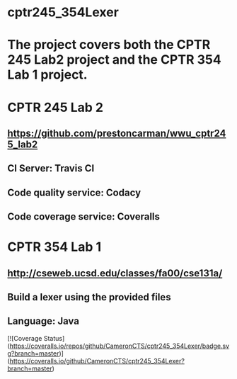 # cptr245_354Lexer

# The project covers both the CPTR 245 Lab2 project and the CPTR 354 Lab 1 project.

# CPTR 245 Lab 2
## https://github.com/prestoncarman/wwu_cptr245_lab2
## CI Server: Travis CI
## Code quality service: Codacy
## Code coverage service: Coveralls

# CPTR 354 Lab 1
## http://cseweb.ucsd.edu/classes/fa00/cse131a/
## Build a lexer using the provided files
## Language: Java

[![Coverage Status]
(https://coveralls.io/repos/github/CameronCTS/cptr245_354Lexer/badge.svg?branch=master)]
(https://coveralls.io/github/CameronCTS/cptr245_354Lexer?branch=master)
